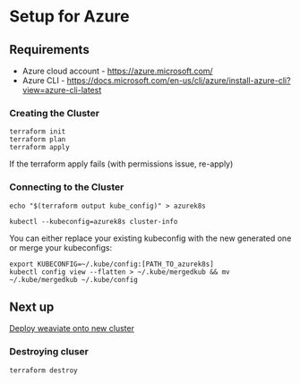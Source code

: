 # Setup for Azure

## Requirements

- Azure cloud account - https://azure.microsoft.com/
- Azure CLI - https://docs.microsoft.com/en-us/cli/azure/install-azure-cli?view=azure-cli-latest

### Creating the Cluster

```
terraform init
terraform plan
terraform apply
```

If the terraform apply fails (with permissions issue, re-apply)

### Connecting to the Cluster

```
echo "$(terraform output kube_config)" > azurek8s
```

```
kubectl --kubeconfig=azurek8s cluster-info
```

You can either replace your existing kubeconfig with the new generated one or merge your kubeconfigs:

```
export KUBECONFIG=~/.kube/config:[PATH_TO_azurek8s]
kubectl config view --flatten > ~/.kube/mergedkub && mv ~/.kube/mergedkub ~/.kube/config
```
## Next up

[Deploy weaviate onto new cluster](../../README.md)

### Destroying cluser

```
terraform destroy
```
